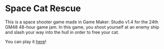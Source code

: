 # Space Cat Rescue
This is a space shooter game made in Game Maker: Studio v1.4 for the 24th GM48 48-hour game jam. In this game, you shoot yourself at an enemy ship and slash your way into the hull in order to free your cat.

You can play it [here](https://gm48.net/game/732/space-cat-rescue)!
